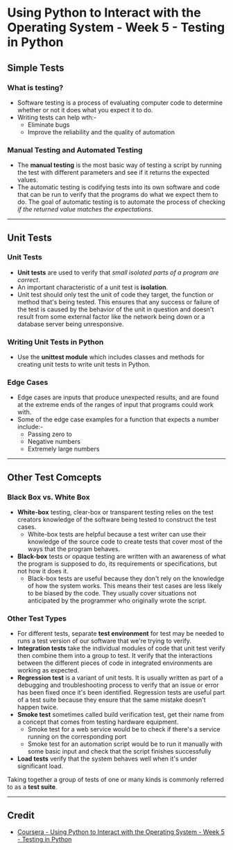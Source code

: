 # Using Python to Interact with the Operating System - Week 5 - Testing in Python

## Simple Tests
### What is testing?
* Software testing is a process of evaluating computer code to determine whether or not it does what you expect it to do.
* Writing tests can help wth:-
  * Eliminate bugs
  * Improve the reliability and the quality of automation
  
### Manual Testing and Automated Testing
* The **manual testing** is the most basic way of testing a script by running the test with different parameters and see if it returns the expected values.
* The automatic testing is codifying tests into its own software and code that can be run to verify that the programs do what we expect them to do. The goal of automatic testing is to automate the process of checking *if the returned value matches the expectations*.

---

## Unit Tests
### Unit Tests
* **Unit tests** are used to verify that *small isolated parts of a program are correct*.
* An important characteristic of a unit test is **isolation**.
* Unit test should only test the unit of code they target, the function or method that's being tested. This ensures that any success or failure of the test is caused by the behavior of the unit in question and doesn't result from some external factor like the network being down or a database server being unresponsive.

### Writing Unit Tests in Python
* Use the **unittest module** which includes classes and methods for creating unit tests to write unit tests in Python.

### Edge Cases
* Edge cases are inputs that produce unexpected results, and are found at the extreme ends of the ranges of input that programs could work with.
* Some of the edge case examples for a function that expects a number include:-
  * Passing zero to 
  * Negative numbers
  * Extremely large numbers
  
---

## Other Test Comcepts
### Black Box vs. White Box
* **White-box** testing, clear-box or transparent testing relies on the test creators knowledge of the software being tested to construct the test cases. 
    * White-box tests are helpful because a test writer can use their knowledge of the source code to create tests that cover most of the ways that the program behaves.
* **Black-box** tests or opaque testing are written with an awareness of what the program is supposed to do, its requirements or specifications, but not how it does it.
    * Black-box tests are useful because they don't rely on the knowledge of how the system works. This means their test cases are less likely to be biased by the code. They usually cover situations not anticipated by the programmer who originally wrote the script.
    
### Other Test Types
* For different tests, separate **test environment** for test may be needed to runs a test version of our software that we're trying to verify.
* **Integration tests** take the individual modules of code that unit test verify then combine them into a group to test. It verify that the interactions between the different pieces of code in integrated environments are working as expected.
* **Regression test** is a variant of unit tests. It is usually written as part of a debugging and troubleshooting process to verify that an issue or error has been fixed once it's been identified. Regression tests are useful part of a test suite because they ensure that the same mistake doesn't happen twice.
* **Smoke test** sometimes called build verification test, get their name from a concept that comes from testing hardware equipment. 
    * Smoke test for a web service would be to check if there's a service running on the corresponding port
    * Smoke test for an automation script would be to run it manually with some basic input and check that the script finishes successfully
* **Load tests** verify that the system behaves well when it's under significant load.

Taking together a group of tests of one or many kinds is commonly referred to as a **test suite**.

---

## Credit
* [Coursera - Using Python to Interact with the Operating System - Week 5 - Testing in Python](https://www.coursera.org/learn/python-operating-system/home/week/5)
